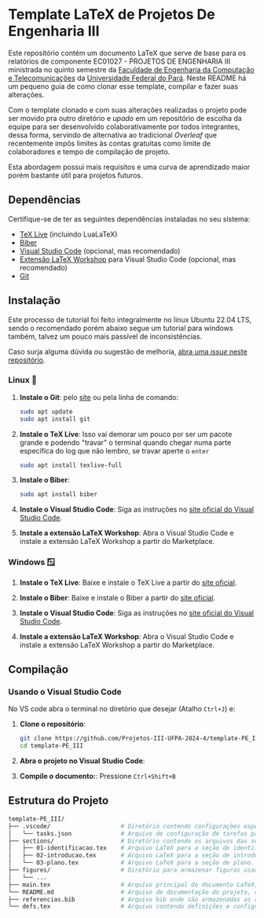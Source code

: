 # Template LaTeX de Projetos De Engenharia III 

Este repositório contém um documento LaTeX que serve de base para os relatórios de componente EC01027 - PROJETOS DE ENGENHARIA III  ministrada no quinto semestre da [Faculdade de Engenharia da Computação e Telecomunicações](https://www.itec.ufpa.br/index.php?option=com_content&view=article&id=211:faculdade-de-engenharia-da-computacao-e-telecomunicacoes&catid=74&Itemid=114&lang=pt) da [Universidade Federal do Pará](https://ufpa.br/). Neste README há um pequeno guia de como clonar esse template, compilar e fazer suas alterações.

Com o template clonado e com suas alterações realizadas o projeto pode ser movido pra outro diretório e _upado_ em um repositório de escolha da equipe para ser desenvolvido colaborativamente por todos integrantes, dessa forma, servindo de alternativa ao tradicional _Overleaf_ que recentemente impôs limites às contas gratuitas como limite de colaboradores e tempo de compilação de projeto.

Esta abordagem possui mais requisitos e uma curva de aprendizado maior porém bastante útil para projetos futuros.

## Dependências

Certifique-se de ter as seguintes dependências instaladas no seu sistema:

- [TeX Live](https://www.tug.org/texlive/) (incluindo LuaLaTeX)
- [Biber](https://sourceforge.net/projects/biblatex-biber/)
- [Visual Studio Code](https://code.visualstudio.com/) (opcional, mas recomendado)
- [Extensão LaTeX Workshop](https://marketplace.visualstudio.com/items?itemName=James-Yu.latex-workshop) para Visual Studio Code (opcional, mas recomendado)
- [Git](https://git-scm.com/)

## Instalação

Este processo de tutorial foi feito integralmente no linux Ubuntu 22.04 LTS, sendo o recomendado porém abaixo segue um tutorial para windows também, talvez um pouco mais passível de inconsistências.

Caso surja alguma dúvida ou sugestão de melhoria, [abra uma _issue_ neste repositório](https://github.com/Projetos-III-UFPA-2024-4/template-PE_III/issues/new).  

### Linux 🐧

1. **Instale o Git**: pelo [site](https://git-scm.com/) ou pela linha de comando:
   ```sh
   sudo apt update
   sudo apt install git
    ```


2. **Instale o TeX Live**: Isso vai demorar um pouco por ser um pacote grande e podendo "travar" o terminal quando chegar numa parte específica do log que não lembro, se travar aperte o `enter`  
   ```sh
   sudo apt install texlive-full
    ```



3. **Instale o Biber**:
   ```sh
   sudo apt install biber
    ```

4. **Instale o Visual Studio Code**: Siga as instruções no [site oficial do Visual Studio Code](https://code.visualstudio.com/).

5. **Instale a extensão LaTeX Workshop**: Abra o Visual Studio Code e instale a extensão LaTeX Workshop a partir do Marketplace.

### Windows 🪟

1. **Instale o TeX Live**: Baixe e instale o TeX Live a partir do [site oficial](https://www.tug.org/texlive/windows.html).

2. **Instale o Biber**: Baixe e instale o Biber a partir do [site oficial](https://sourceforge.net/projects/biblatex-biber/).

3. **Instale o Visual Studio Code**: Siga as instruções no [site oficial do Visual Studio Code](https://code.visualstudio.com/).

4. **Instale a extensão LaTeX Workshop**: Abra o Visual Studio Code e instale a extensão LaTeX Workshop a partir do Marketplace.

## Compilação

### Usando o Visual Studio Code

No VS code abra o terminal no diretório que desejar (Atalho `Ctrl+J`) e:

1. **Clone o repositório**:
   ```sh
   git clone https://github.com/Projetos-III-UFPA-2024-4/template-PE_III.git
   cd template-PE_III
   ```

2. **Abra o projeto no Visual Studio Code**: 

3. **Compile o documento:**: Pressione `Ctrl+Shift+B`

## Estrutura do Projeto
```sh
template-PE_III/
├── .vscode/                    # Diretório contendo configurações específicas do Visual Studio Code.       
│   └── tasks.json              # Arquivo de configuração de tarefas para automatizar a compilação do projeto LaTeX.
├── sections/                   # Diretório contendo os arquivos das seções do documento.
│   ├── 01-identificacao.tex    # Arquivo LaTeX para a seção de identificação.
│   ├── 02-introducao.tex       # Arquivo LaTeX para a seção de introducao
│   └── 03-plano.tex            # Arquivo LaTeX para a seção de plano.
├── figures/                    # Diretório para armazenar figuras usadas no documento
│   └── ...
├── main.tex                    # Arquivo principal do documento LaTeX, que inclui todas as seções e configurações do documento.
└── README.md                   # Arquivo de documentação do projeto, contendo instruções de instalação, compilação e contribuição.
├── referencias.bib             # Arquivo bib onde são armazenadas as referências. 
└── defs.tex                    # Arquivo contendo definições e configurações personalizadas para o documento LaTeX, como pacotes, cores, fontes, formatação de seções, cabeçalhos e rodapés.
   ```


